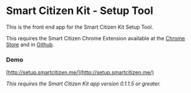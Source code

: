 # Smart Citizen Kit - Setup Tool

This is the front end app for the Smart Citizen Kit Setup Tool. 

This requires the Smart Citizen Chrome Extension available at the [Chrome Store](https://chrome.google.com/webstore/detail/smart-citizen-kit/llohmdkdoablhnefekgllopdgmmphpif) and in [Github](https://github.com/fablabbcn/BabelFish).

### Demo

[http://setup.smartcitizen.me/](http://setup.smartcitizen.me/)

*This requires the Smart Citizen Kit app version 0.1.1.5 or greater.*